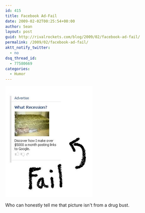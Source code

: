 ```yaml
---
id: 415
title: Facebook Ad-Fail
date: 2009-02-02T00:25:54+00:00
author: Sean
layout: post
guid: http://rivalrockets.com/blog/2009/02/facebook-ad-fail/
permalink: /2009/02/facebook-ad-fail/
aktt_notify_twitter:
  - no
dsq_thread_id:
  - 77580669
categories:
  - Humor
---
```

<img class="alignnone size-full wp-image-414" title="ad-fail" src="/content/2009/02/ad-fail.jpg" alt="ad-fail" width="278" height="354" />

Who can honestly tell me that picture isn't from a drug bust.